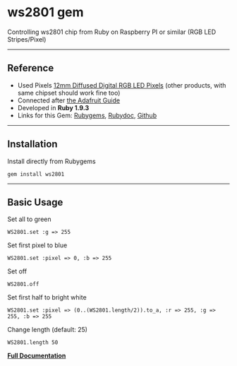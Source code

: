 ws2801 gem
======

Controlling ws2801 chip from Ruby on Raspberry PI or similar (RGB LED Stripes/Pixel)

---

## Reference
*   Used Pixels
[12mm Diffused Digital RGB LED Pixels](http://www.play-zone.ch/de/12mm-diffused-digital-rgb-led-pixels-25er-strang-ws2801.html) (other products, with same chipset should work fine too)
*   Connected after [the Adafruit Guide](http://learn.adafruit.com/light-painting-with-raspberry-pi/hardware)
*   Developed in **Ruby 1.9.3**
*   Links for this Gem: [Rubygems](https://rubygems.org/gems/ws2801), [Rubydoc](http://rubydoc.info/github/b1nary/ws2801/master/WS2801), [Github](https://github.com/b1nary/ws2801)

----

## Installation

Install directly from Rubygems

    gem install ws2801

---

## Basic Usage

Set all to green

    WS2801.set :g => 255

Set first pixel to blue

    WS2801.set :pixel => 0, :b => 255

Set off

    WS2801.off

Set first half to bright white

    WS2801.set :pixel => (0..(WS2801.length/2)).to_a, :r => 255, :g => 255, :b => 255

Change length (default: 25)

    WS2801.length 50

[**Full Documentation**](http://rubydoc.info/github/b1nary/ws2801/master/WS2801)
